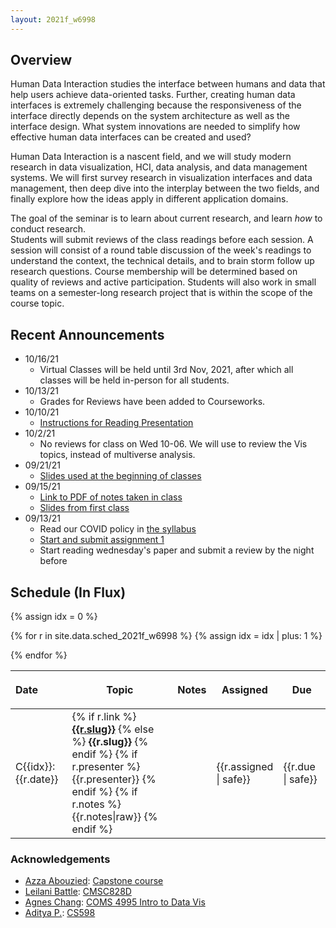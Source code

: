 ```yaml
---
layout: 2021f_w6998
---
```



## Overview

Human Data Interaction studies the interface between humans and data that help users achieve data-oriented tasks. Further, creating human data interfaces is extremely challenging because the responsiveness of the interface directly depends on the system architecture as well as the interface design.  What system innovations are needed to simplify how effective human data interfaces can be created and used?

Human Data Interaction is a nascent field, and we will study modern research in data visualization, HCI, data analysis, and data management systems.   We will first survey research in visualization interfaces and data management, then deep dive into the interplay between the two fields, and finally explore how the ideas apply in different application domains.


The goal of the seminar is to learn about current research, and learn _how_ to conduct research.   
Students will submit reviews of the class readings before each session.  A session will consist of a round table discussion of the week's readings to understand the context, the technical details, and to brain storm follow up research questions.  Course membership will be determined based on quality of reviews and active participation.  Students will also work in small teams on a semester-long research project that is within the scope of the course topic.  

<!--
<small style="color: grey">Enrollment based on .</small>
-->


## Recent Announcements
* 10/16/21
  * Virtual Classes will be held until 3rd Nov, 2021, after which all classes will be held in-person for all students. 
* 10/13/21
  * Grades for Reviews have been added to Courseworks.
* 10/10/21
  * [Instructions for Reading Presentation](./sessions/presentation.pptx)
* 10/2/21
  * No reviews for class on Wed 10-06.  We will use to review the Vis topics, instead of multiverse analysis.
* 09/21/21
  * [Slides used at the beginning of classes](./sessions/slides.pptx)
* 09/15/21
  * [Link to PDF of notes taken in class](https://www.dropbox.com/s/z41ojralfc98p29/public%20notebook.pdf?dl=0)
  * [Slides from first class](./sessions/01.pptx)
* 09/13/21
  * Read our COVID policy in [the syllabus](./syllabus)
  * [Start and submit assignment 1](./a1)
  * Start reading wednesday's paper and submit a review by the night before


## Schedule (In Flux)

<style>
.presenter { }
</style>

<table class="table table-striped schedule">
  <thead>
  <tr>
    <th class="date" style="max-width: 15em; text-align: left;"> <p> <span>Date </span> </p> </th>
    <th style="min-width: 15%;"> <p> <span>Topic </span> </p> </th>
    <th style="width: 10%"> <p> <span>Notes </span> </p> </th>
    <th style="width: 5%;"> <p> <span>Assigned</span> </p> </th>
    <th style="width: 15%;"> <p> <span>Due</span> </p> </th>
  </tr>
  </thead>
{% assign idx = 0 %}

{% for r in site.data.sched_2021f_w6998 %}
  {% assign idx = idx | plus: 1  %}
  <tr style="background-color: {{r.color}}; ">
    <!--<td class="idx">C{{idx}}</td>-->
    <td class="date" style="text-align: left">C{{idx}}: {{r.date}}</td>
    <td class="slug">
      {% if r.link %}
        <a href="./papers#{{r.link}}"><b>{{r.slug}}</b></a>
      {% else %}
        <b>{{r.slug}}</b>
      {% endif %}
      {% if r.presenter %}
        <br/>
        <span class='presenter'>{{r.presenter}}</span>
      {% endif %}
      {% if r.notes %}
        <br/>
        {{r.notes|raw}}
      {% endif %}
      </td>
    <td class="notes">
    </td>
    <td>{{r.assigned | safe}}</td>
    <td>{{r.due | safe}}</td>
  </tr>
{% endfor %}
</table>





### Acknowledgements 

* [Azza Abouzied](http://azza.azurewebsites.net/): [Capstone course](https://github.com/huda-lab/huda-lab.github.io/blob/master/syllabi/Capstone-InteractiveSystems-SyllabusSpring2019.pdf)
* [Leilani Battle](http://www.cs.umd.edu/~leilani/): [CMSC828D](https://umd.instructure.com/courses/1265679/assignments/syllabus)
* [Agnes Chang](http://agneschang.net/): [COMS 4995 Intro to Data Vis](https://columbiaviz.github.io/2020s_w4995/)
* [Aditya P.](http://people.ischool.berkeley.edu/~adityagp/): [CS598](https://cs598.github.io/index.html#papers)



